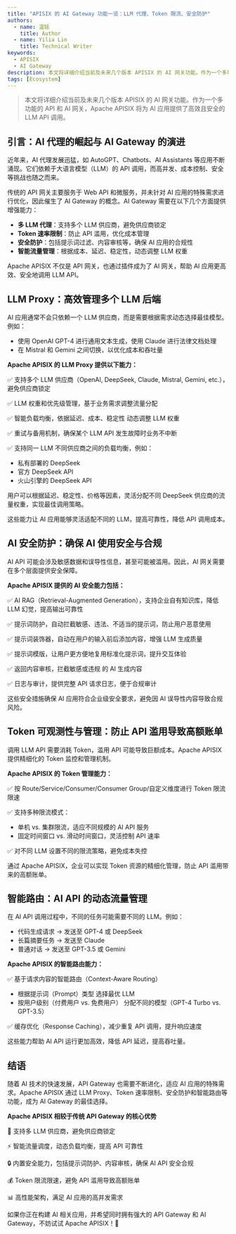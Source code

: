 ```yaml
---
title: "APISIX 的 AI Gateway 功能一览：LLM 代理、Token 限流、安全防护"
authors:
  - name: 温铭
    title: Author
  - name: Yilia Lin
    title: Technical Writer
keywords:
  - APISIX
  - AI Gateway
description: 本文将详细介绍当前及未来几个版本 APISIX 的 AI 网关功能。作为一个多功能的 API 和 AI 网关，Apache APISIX 将为 AI 应用提供高效且安全的 LLM API 调用。
tags: [Ecosystem]
---
```


> 本文将详细介绍当前及未来几个版本 APISIX 的 AI 网关功能。作为一个多功能的 API 和 AI 网关，Apache APISIX 将为 AI 应用提供了高效且安全的 LLM API 调用。

<!--truncate-->

## 引言：AI 代理的崛起与 AI Gateway 的演进

近年来，AI 代理发展迅猛，如 AutoGPT、Chatbots、AI Assistants 等应用不断涌现。它们依赖于大语言模型（LLM）的 API 调用，而高并发、成本控制、安全等挑战也随之而来。

传统的 API 网关主要服务于 Web API 和微服务，并未针对 AI 应用的特殊需求进行优化，因此催生了 AI Gateway 的概念。AI Gateway 需要在以下几个方面提供增强能力：

- **多 LLM 代理**：支持多个 LLM 供应商，避免供应商锁定
- **Token 速率限制**：防止 API 滥用，优化成本管理
- **安全防护**：包括提示词过滤、内容审核等，确保 AI 应用的合规性
- **智能流量管理**：根据成本、延迟、稳定性，动态调整 LLM 权重

Apache APISIX 不仅是 API 网关，也通过插件成为了 AI 网关，帮助 AI 应用更高效、安全地调用 LLM API。

## LLM Proxy：高效管理多个 LLM 后端

AI 应用通常不会只依赖一个 LLM 供应商，而是需要根据需求动态选择最佳模型。例如：

- 使用 OpenAI GPT-4 进行通用文本生成，使用 Claude 进行法律文档处理
- 在 Mistral 和 Gemini 之间切换，以优化成本和吞吐量

**Apache APISIX 的 LLM Proxy 提供以下能力：**

✅ 支持多个 LLM 供应商（OpenAI, DeepSeek, Claude, Mistral, Gemini, etc.），避免供应商锁定

✅ LLM 权重和优先级管理，基于业务需求调整流量分配

✅ 智能负载均衡，依据延迟、成本、稳定性 动态调整 LLM 权重

✅ 重试与备用机制，确保某个 LLM API 发生故障时业务不中断

✅ 支持同一 LLM 不同供应商之间的负载均衡，例如：

- 私有部署的 DeepSeek
- 官方 DeepSeek API
- 火山引擎的 DeepSeek API

用户可以根据延迟、稳定性、价格等因素，灵活分配不同 DeepSeek 供应商的流量权重，实现最佳调用策略。

这些能力让 AI 应用能够灵活适配不同的 LLM，提高可靠性，降低 API 调用成本。

## AI 安全防护：确保 AI 使用安全与合规

AI API 可能会涉及敏感数据和误导性信息，甚至可能被滥用。因此，AI 网关需要在多个层面提供安全保障。

**Apache APISIX 提供的 AI 安全能力包括：**

✅ AI RAG（Retrieval-Augmented Generation），支持企业自有知识库，降低 LLM 幻觉，提高输出可靠性

✅ 提示词防护，自动拦截敏感、违法、不适当的提示词，防止用户恶意使用

✅ 提示词装饰器，自动在用户的输入前后添加内容，增强 LLM 生成质量

✅ 提示词模版，让用户更方便地复用标准化提示词，提升交互体验

✅ 返回内容审核，拦截敏感或违规 的 AI 生成内容

✅ 日志与审计，提供完整 API 请求日志，便于合规审计

这些安全措施确保 AI 应用符合企业级安全要求，避免因 AI 误导性内容导致合规风险。

## Token 可观测性与管理：防止 API 滥用导致高额账单

调用 LLM API 需要消耗 Token，滥用 API 可能导致巨额成本。Apache APISIX 提供精细化的 Token 监控和管理机制。

**Apache APISIX 的 Token 管理能力：**

✅ 按 Route/Service/Consumer/Consumer Group/自定义维度进行 Token 限流限速

✅ 支持多种限流模式：

- 单机 vs. 集群限流，适应不同规模的 AI API 服务
- 固定时间窗口 vs. 滑动时间窗口，灵活控制 API 速率

✅ 对不同 LLM 设置不同的限流策略，避免成本失控

通过 Apache APISIX，企业可以实现 Token 资源的精细化管理，防止 API 滥用带来的高额账单。

## 智能路由：AI API 的动态流量管理

在 AI API 调用过程中，不同的任务可能需要不同的 LLM。例如：

- 代码生成请求 → 发送至 GPT-4 或 DeepSeek
- 长篇摘要任务 → 发送至 Claude
- 普通对话 → 发送至 GPT-3.5 或 Gemini

**Apache APISIX 的智能路由能力：**

✅ 基于请求内容的智能路由（Context-Aware Routing）

- 根据提示词（Prompt）类型 选择最优 LLM
- 按用户级别（付费用户 vs. 免费用户） 分配不同的模型（GPT-4 Turbo vs. GPT-3.5）

✅ 缓存优化（Response Caching），减少重复 API 调用，提升响应速度

这些能力帮助 AI API 运行更加高效，降低 API 延迟，提高吞吐量。

## 结语

随着 AI 技术的快速发展，API Gateway 也需要不断进化，适应 AI 应用的特殊需求。Apache APISIX 通过 LLM Proxy、Token 速率限制、安全防护和智能路由等功能，成为 AI Gateway 的最佳选择。

**Apache APISIX 相较于传统 API Gateway 的核心优势**

🚀 支持多 LLM 供应商，避免供应商锁定

⚡️ 智能流量调度，动态负载均衡，提高 API 可靠性

🔒 内置安全能力，包括提示词防护、内容审核，确保 AI API 安全合规

💰 Token 限流限速，避免 API 滥用导致高额账单

📊 高性能架构，满足 AI 应用的高并发需求

如果你正在构建 AI 相关应用，并希望同时拥有强大的 API Gateway 和 AI Gateway，不妨试试 Apache APISIX！🎯
